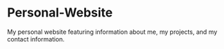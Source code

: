 # Personal-Website

My personal website featuring information about me, my projects, and my contact information.